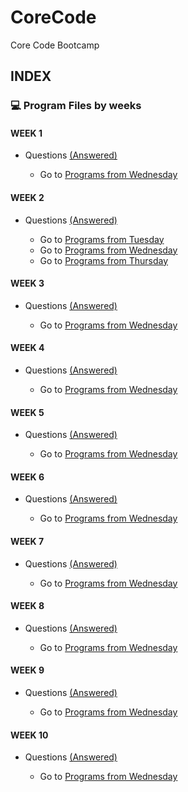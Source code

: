 # CoreCode
Core Code Bootcamp

## INDEX

### 💻 Program Files by weeks
####  WEEK 1
- Questions [(Answered)](https://github.com/Ashleyvv26/CoreCode/tree/main/WeekChallenges/week1)

  - Go to [Programs from Wednesday](https://github.com/Ashleyvv26/CoreCode/tree/main/WeekChallenges/week1/WednesdayFiles)
####  WEEK 2
- Questions [(Answered)](https://github.com/Ashleyvv26/CoreCode/blob/main/WeekChallenges/week2/thursday/README.md)

  - Go to [Programs from Tuesday](https://github.com/Ashleyvv26/CoreCode/tree/main/WeekChallenges/week2/tuesday)
  - Go to [Programs from Wednesday](https://github.com/Ashleyvv26/CoreCode/tree/main/WeekChallenges/week2/wednesday)
  - Go to [Programs from Thursday](https://github.com/Ashleyvv26/CoreCode/tree/main/WeekChallenges/week2/thursday)
####  WEEK 3
- Questions [(Answered)](https://github.com/Ashleyvv26/CoreCode/tree/main/WeekChallenges/week1)

  - Go to [Programs from Wednesday](https://github.com/Ashleyvv26/CoreCode/tree/main/WeekChallenges/week1/WednesdayFiles)
####  WEEK 4
- Questions [(Answered)](https://github.com/Ashleyvv26/CoreCode/tree/main/WeekChallenges/week1)

  - Go to [Programs from Wednesday](https://github.com/Ashleyvv26/CoreCode/tree/main/WeekChallenges/week1/WednesdayFiles)
####  WEEK 5
- Questions [(Answered)](https://github.com/Ashleyvv26/CoreCode/tree/main/WeekChallenges/week1)

  - Go to [Programs from Wednesday](https://github.com/Ashleyvv26/CoreCode/tree/main/WeekChallenges/week1/WednesdayFiles)
 ####  WEEK 6
- Questions [(Answered)](https://github.com/Ashleyvv26/CoreCode/tree/main/WeekChallenges/week1)

  - Go to [Programs from Wednesday](https://github.com/Ashleyvv26/CoreCode/tree/main/WeekChallenges/week1/WednesdayFiles)
####  WEEK 7
- Questions [(Answered)](https://github.com/Ashleyvv26/CoreCode/tree/main/WeekChallenges/week1)

  - Go to [Programs from Wednesday](https://github.com/Ashleyvv26/CoreCode/tree/main/WeekChallenges/week1/WednesdayFiles)
####  WEEK 8
- Questions [(Answered)](https://github.com/Ashleyvv26/CoreCode/tree/main/WeekChallenges/week1)

  - Go to [Programs from Wednesday](https://github.com/Ashleyvv26/CoreCode/tree/main/WeekChallenges/week1/WednesdayFiles)
####  WEEK 9
- Questions [(Answered)](https://github.com/Ashleyvv26/CoreCode/tree/main/WeekChallenges/week1)

  - Go to [Programs from Wednesday](https://github.com/Ashleyvv26/CoreCode/tree/main/WeekChallenges/week1/WednesdayFiles)
####  WEEK 10
- Questions [(Answered)](https://github.com/Ashleyvv26/CoreCode/tree/main/WeekChallenges/week1)

  - Go to [Programs from Wednesday](https://github.com/Ashleyvv26/CoreCode/tree/main/WeekChallenges/week1/WednesdayFiles)
